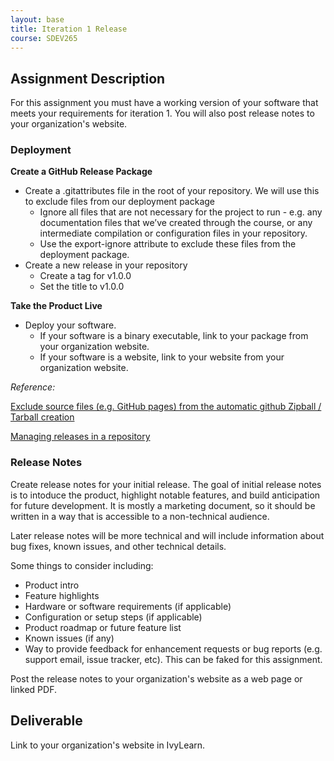 ```yaml
---
layout: base
title: Iteration 1 Release
course: SDEV265
---
```


## Assignment Description

For this assignment you must have a working version of your software that meets your requirements for iteration 1. You will also post release notes to your organization's website.

### Deployment

**Create a GitHub Release Package**

- Create a .gitattributes file in the root of your repository. We will use this to exclude files from our deployment package
  - Ignore all files that are not necessary for the project to run - e.g. any documentation files that we’ve created through the course, or any intermediate compilation or configuration files in your repository.
  - Use the export-ignore attribute to exclude these files from the deployment package.
- Create a new release in your repository
  - Create a tag for v1.0.0
  - Set the title to v1.0.0

**Take the Product Live**

- Deploy your software.
  - If your software is a binary executable, link to your package from your organization website.
  - If your software is a website, link to your website from your organization website.

_Reference:_

[Exclude source files (e.g. GitHub pages) from the automatic github Zipball / Tarball creation ](https://gist.github.com/dleidert/30ff21de50e72ec4d042ee92777ff8f6)

[Managing releases in a repository](https://docs.github.com/en/repositories/releasing-projects-on-github/managing-releases-in-a-repository)

### Release Notes

Create release notes for your initial release. The goal of initial release notes is to intoduce the product, highlight notable features, and build anticipation for future development. It is mostly a marketing document, so it should be written in a way that is accessible to a non-technical audience.

Later release notes will be more technical and will include information about bug fixes, known issues, and other technical details.

Some things to consider including:

- Product intro
- Feature highlights
- Hardware or software requirements (if applicable)
- Configuration or setup steps (if applicable)
- Product roadmap or future feature list
- Known issues (if any)
- Way to provide feedback for enhancement requests or bug reports (e.g. support email, issue tracker, etc). This can be faked for this assignment.

Post the release notes to your organization's website as a web page or linked PDF.

## Deliverable

Link to your organization's website in IvyLearn.
